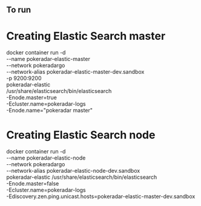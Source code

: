 ## To run

# Creating Elastic Search master
docker container run -d \
    --name pokeradar-elastic-master \
    --network pokeradargo \
    --network-alias pokeradar-elastic-master-dev.sandbox \
    -p 9200:9200 \
    pokeradar-elastic \
    /usr/share/elasticsearch/bin/elasticsearch \
        -Enode.master=true \
        -Ecluster.name=pokeradar-logs \
        -Enode.name="pokeradar master"

# Creating Elastic Search node
docker container run -d \
    --name pokeradar-elastic-node \
    --network pokeradargo \
    --network-alias pokeradar-elastic-node-dev.sandbox \
    pokeradar-elastic
    /usr/share/elasticsearch/bin/elasticsearch \
        -Enode.master=false \
        -Ecluster.name=pokeradar-logs \
        -Ediscovery.zen.ping.unicast.hosts=pokeradar-elastic-master-dev.sandbox
